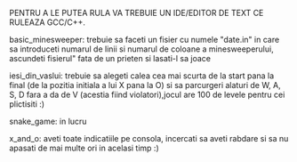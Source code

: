 PENTRU A LE PUTEA RULA VA TREBUIE UN IDE/EDITOR DE TEXT CE RULEAZA GCC/C++.

basic_minesweeper:
trebuie sa faceti un fisier cu numele "date.in" in care sa introduceti numarul de linii si numarul de coloane a minesweeperului, ascundeti fisierul" fata de un prieten si lasati-l sa joace 

iesi_din_vaslui:
trebuie sa alegeti calea cea mai scurta de la start pana la final (de la pozitia initiala a lui X pana la O) si sa parcurgeri alaturi de W, A, S, D fara a da de V (acestia fiind violatori),jocul are 100 de levele pentru cei plictisiti :)

snake_game: in lucru

x_and_o:
aveti toate indicatiile pe consola, incercati sa aveti rabdare si sa nu apasati de mai multe ori in acelasi timp :)
